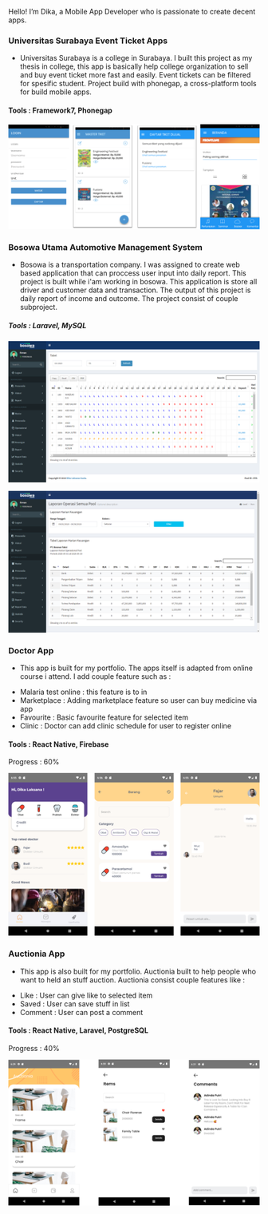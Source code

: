 Hello! I’m Dika, a Mobile App Developer who is passionate
to create decent apps.


### Universitas Surabaya Event Ticket Apps
* Universitas Surabaya is a college in Surabaya. I built this project as my thesis in college, this app is basically help college organization to sell and buy event ticket more fast and easily. Event tickets can be filtered for spesific student. Project build with phonegap, a cross-platform tools for build mobile apps.

#### Tools : Framework7, Phonegap

![](/images/UbayaTiketApps.png)

### Bosowa Utama Automotive Management System
* Bosowa is a transportation company. I was assigned to create web based application that can proccess user input into daily report. This project is built while i'am working in bosowa. This application is store all driver and customer data and transaction. The output of this project is daily report of income and outcome. The project consist of couple subproject.

##### Tools : Laravel, MySQL

![](/images/BosowaApps1.png)

![](/images/BosowaApps2.png)

### Doctor App
* This app is built for my portfolio. The apps itself is adapted from online course i attend. I add couple feature such as : 
- Malaria test online : this feature is to in
- Marketplace : Adding marketplace feature so user can buy medicine via app
- Favourite : Basic favourite feature for selected item
- Clinic : Doctor can add clinic schedule for user to register online

#### Tools : React Native, Firebase

Progress : 60%

![](/images/DoctorApp1.png)

### Auctionia App
* This app is also built for my portfolio. Auctionia built to help people who want to held an stuff auction. Auctionia consist couple features like : 
- Like : User can give like to selected item
- Saved : User can save stuff in list
- Comment : User can post a comment

#### Tools : React Native, Laravel, PostgreSQL

Progress : 40%

![](/images/Auction.png)
